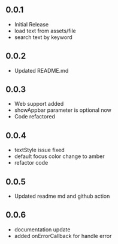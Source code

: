 ## 0.0.1

* Initial Release
* load text from assets/file
* search text by keyword

## 0.0.2
* Updated README.md

## 0.0.3
* Web support added
* showAppbar parameter is optional now
* Code refactored

## 0.0.4
* textStyle issue fixed
* default focus color change to amber
* refactor code

## 0.0.5
* Updated readme md and github action

## 0.0.6
* documentation update
* added onErrorCallback for handle error 
